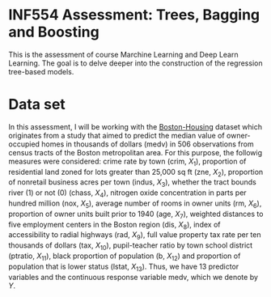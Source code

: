 # INF554 Assessment: Trees, Bagging and Boosting

This is the assessment of course Marchine Learning and Deep Learn Learning. The goal is to delve deeper into the construction of the regression tree-based models.

# Data set

In this assessment, I will be working with the <a href="https://www.kaggle.com/code/prasadperera/the-boston-housing-dataset">Boston-Housing</a> dataset which originates from a study that aimed to predict the median value of owner-occupied homes in thousands of dollars (medv) in 506 observations from census tracts of the Boston metropolitan area. For this purpose, the followig measures were considered: crime rate by town (crim, $X_1$), proportion of residential land zoned for lots greater than 25,000 sq ft (zne, $X_2$), proportion of nonretail business acres per town (indus, $X_3$), whether the tract bounds river (1) or not (0) (chass, $X_4$), nitrogen oxide concentration in parts per hundred million (nox, $X_5$), average number of rooms in owner units (rm, $X_6$), proportion of owner units built prior to $1940$ (age, $X_7$), weighted distances to five employment centers in the Boston region (dis, $X_8$), index of accessibility to radial highways (rad, $X_9$), full value property tax rate per ten thousands of dollars (tax, $X_{10}$), pupil-teacher ratio by town school district (ptratio, $X_{11}$), black proportion of population (b, $X_{12}$) and proportion of population that is lower status (lstat, $X_{13}$). Thus, we have $13$ predictor variables and the continuous response variable medv, which we denote by $Y$.
